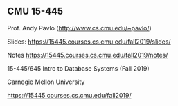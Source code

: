 ## CMU 15-445

Prof. Andy Pavlo (http://www.cs.cmu.edu/~pavlo/)

Slides: https://15445.courses.cs.cmu.edu/fall2019/slides/

Notes https://15445.courses.cs.cmu.edu/fall2019/notes/

15-445/645 Intro to Database Systems (Fall 2019)

Carnegie Mellon University

https://15445.courses.cs.cmu.edu/fall2019/